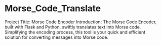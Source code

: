 # Morse_Code_Translate
 Project Title: Morse Code Encoder  Introduction:  The Morse Code Encoder, built with Flask and Python, swiftly translates text into Morse code. Simplifying the encoding process, this tool is your quick and efficient solution for converting messages into Morse code.

